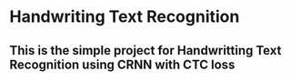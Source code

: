 ﻿# Handwriting Text Recognition

## This is the simple project for Handwritting Text Recognition using CRNN with CTC loss
